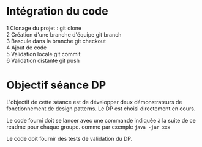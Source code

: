 # Intégration du code
1 Clonage du projet : git clone   
2 Création d'une branche d'équipe git branch   
3 Bascule dans la branche git checkout   
4 Ajout de code   
5 Validation locale git commit   
6 Validation distante git push   

# Objectif séance DP
L'objectif de cette séance est de développer deux démonstrateurs de fonctionnement de design patterns. Le DP est choisi directement en cours. 

Le code fourni doit se lancer avec une commande indiquée à la suite de ce readme pour chaque groupe. 
comme par exemple `java -jar xxx`

Le code doit fournir des tests de validation du DP.



